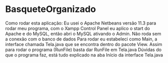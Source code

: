 # BasqueteOrganizado
Como rodar esta aplicação:
Eu usei o Apache  Netbeans versão 11.3 para rodar meu programa, com o  Xampp Control Panel eu aplico o start do  Apache e do MySQL, então abri o MySQL ativando o Admin.
Não roda sem a conexão com o banco de dados
Para rodar  eu estabeleci como Main, a interface chamada Tela.java que se encontra dentro do pacote View. 
Assim para rodar o programa (RunFile) basta dar RunFile em Tela.java
Dúvidas do que o programa faz, está tudo explicado na aba Início da interface Tela.java
